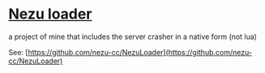 # [Nezu loader](https://github.com/nezu-cc/NezuLoader)

a project of mine that includes the server crasher in a native form (not lua)

See: [https://github.com/nezu-cc/NezuLoader](https://github.com/nezu-cc/NezuLoader)